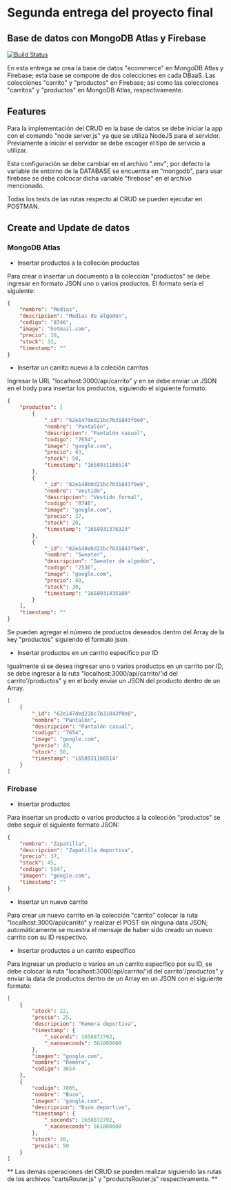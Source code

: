 # Segunda entrega del proyecto final
## Base de datos con MongoDB Atlas y Firebase 

[![Build Status](https://travis-ci.org/joemccann/dillinger.svg?branch=master)](https://travis-ci.org/joemccann/dillinger)

En esta entrega se crea la base de datos "ecommerce" en MongoDB Atlas y Firebase; esta base se compone de dos colecciones en cada DBaaS. Las colecciones "carrito" y "productos" en Firebase; así como las colecciones "carritos" y "productos" en MongoDB Atlas, respectivamente. 

## Features

Para la implementación del CRUD en la base de datos se debe iniciar la app con el comando "node server.js" ya que se utiliza NodeJS para el servidor. Previamente a iniciar el servidor se debe escoger el tipo de servicio a utilizar. 

Esta configuración se debe cambiar en el archivo ".env"; por defecto la variable de entorno de la DATABASE se encuentra en "mongodb", para usar firebase se debe colcocar dicha variable "firebase" en el archivo mencionado.

Todas los tests de las rutas respecto al CRUD se pueden ejecutar en POSTMAN.

## Create and Update de datos

### MongoDB Atlas

- Insertar productos a la colleción productos

Para crear o insertar un documento a la colección "productos" se debe ingresar en formato JSON uno o varios productos. El formato sería el siguiente:

```json
{
    "nombre": "Medias",
    "descripcion": "Medias de algodón",
    "codigo": "8746",
    "image": "hotmail.com",
    "precio": 30,
    "stock": 33,
    "timestamp": ""
}
```

- Insertar un carrito nuevo a la coleción carritos

Ingresar la URL "localhost:3000/api/carrito" y en se debe enviar un JSON en el body para insertar los productos, siguiendo el siguiente formato:

```json
{
    "productos": [
        { 
            "_id": "62e147ded21bc7b31843f0e0",
            "nombre": "Pantalón",
            "descripcion": "Pantalón casual",
            "codigo": "7654",
            "image": "google.com",
            "precio": 43,
            "stock": 50,
            "timestamp": "1658931166514"
        },
        {
            "_id": "62e148b0d21bc7b31843f0e6",
            "nombre": "Vestido",
            "descripcion": "Vestido formal",
            "codigo": "8746",
            "image": "google.com",
            "precio": 37,
            "stock": 20,
            "timestamp": "1658931376323"
        },
        {
            "_id": "62e148ebd21bc7b31843f0e8",
            "nombre": "Sweater",
            "descripcion": "Sweater de algodón",
            "codigo": "2536",
            "image": "google.com",
            "precio": 48,
            "stock": 30,
            "timestamp": "1658931435109"
        }
    ],
    "timestamp": ""
}
```

Se pueden agregar el número de productos deseados dentro del Array de la key "productos" siguiendo el formato json. 

- Insertar productos en un carrito específico por ID

Igualmente si se desea ingresar uno o varios productos en un carrito por ID, se debe ingresar a la ruta "localhost:3000/api/carrito/'id del carrito'/productos" y en el body enviar un JSON del producto dentro de un Array. 

```json
[
    { 
        "_id": "62e147ded21bc7b31843f0e0",
        "nombre": "Pantalón",
        "descripcion": "Pantalón casual",
        "codigo": "7654",
        "image": "google.com",
        "precio": 43,
        "stock": 50,
        "timestamp": "1658931166514"
    }
]
```

### Firebase

- Insertar productos 

Para insertar un producto o varios productos a la colección "productos" se debe seguir el siguiente formato JSON:

```json
{
    "nombre": "Zapatilla",
    "descripcion": "Zapatilla deportiva",
    "precio": 37,
    "stock": 45,
    "codigo": 5647,
    "imagen": "google.com",
    "timestamp": ""
}
```

- Insertar un nuevo carrito 

Para crear un nuevo carrito en la colección "carrito" colocar la ruta "localhost:3000/api/carrito" y realizar el POST sin ninguna data JSON; automáticamente se muestra el mensaje de haber sido creado un nuevo carrito con su ID respectivo. 

- Insertar productos a un carrito específico

Para ingresar un producto o varios en un carrito específico por su ID, se debe colocar la ruta "localhost:3000/api/carrito/'id del carrito'/productos" y enviar la data de productos dentro de un Array en un JSON con el siguiente formato:

```json
[
    {
        "stock": 22,
        "precio": 25,
        "descripcion": "Remera deportiva",
        "timestamp": {
            "_seconds": 1658872792,
            "_nanoseconds": 561000000
        },
        "imagen": "google.com",
        "nombre": "Remera",
        "codigo": 3654
    },
    {
        "codigo": 7865,
        "nombre": "Buzo",
        "imagen": "google.com",
        "descripcion": "Buzo deportivo",
        "timestamp": {
            "_seconds": 1658872792,
            "_nanoseconds": 561000000
        },
        "stock": 30,
        "precio": 50
    }
]
```

** Las demás operaciones del CRUD se pueden realizar siguiendo las rutas de los archivos "cartsRouter.js" y "productsRouter.js" respectivamente. **
 